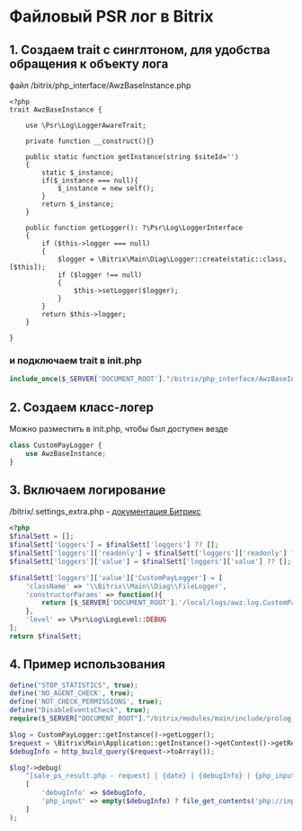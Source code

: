 # Файловый PSR лог в Bitrix
<!-- desc-start -->

## 1. Создаем trait с синглтоном, для удобства обращения к объекту лога

файл /bitrix/php_interface/AwzBaseInstance.php

```
<?php
trait AwzBaseInstance {

    use \Psr\Log\LoggerAwareTrait;

    private function __construct(){}

    public static function getInstance(string $siteId='')
    {
        static $_instance;
        if($_instance === null){
            $_instance = new self();
        }
        return $_instance;
    }

    public function getLogger(): ?\Psr\Log\LoggerInterface
    {
        if ($this->logger === null)
        {
            $logger = \Bitrix\Main\Diag\Logger::create(static::class, [$this]);
            if ($logger !== null)
            {
                $this->setLogger($logger);
            }
        }
        return $this->logger;
    }

}
```

### и подключаем trait в init.php

```php 
include_once($_SERVER['DOCUMENT_ROOT']."/bitrix/php_interface/AwzBaseInstance.php");
```

## 2. Cоздаем класс-логер

Можно разместить в init.php, чтобы был доступен везде

```php
class CustomPayLogger {
    use AwzBaseInstance;
}
```

## 3. Включаем логирование

/bitrix/.settings_extra.php - [документация Битрикс](https://dev.1c-bitrix.ru/learning/course/index.php?COURSE_ID=43&LESSON_ID=15330&LESSON_PATH=3913.3516.5062.15330)

```php 
<?php
$finalSett = [];
$finalSett['loggers'] = $finalSett['loggers'] ?? [];
$finalSett['loggers']['readonly'] = $finalSett['loggers']['readonly'] ?? true;
$finalSett['loggers']['value'] = $finalSett['loggers']['value'] ?? [];

$finalSett['loggers']['value']['CustomPayLogger'] = [
    'className' => '\\Bitrix\\Main\\Diag\\FileLogger',
    'constructorParams' => function(){
        return [$_SERVER['DOCUMENT_ROOT'].'/local/logs/awz.log.CustomPayLogger.log'];
    },
    'level' => \Psr\Log\LogLevel::DEBUG
];
return $finalSett;
```

## 4. Пример использования

```php 
define("STOP_STATISTICS", true);
define('NO_AGENT_CHECK', true);
define('NOT_CHECK_PERMISSIONS', true);
define("DisableEventsCheck", true);
require($_SERVER["DOCUMENT_ROOT"]."/bitrix/modules/main/include/prolog_before.php");

$log = CustomPayLogger::getInstance()->getLogger();
$request = \Bitrix\Main\Application::getInstance()->getContext()->getRequest();
$debugInfo = http_build_query($request->toArray());

$log?->debug(
    "[sale_ps_result.php - request] | {date} | {debugInfo} | {php_input}\n",
    [
        'debugInfo' => $debugInfo,
        'php_input' => empty($debugInfo) ? file_get_contents('php://input') : '',
    ]
);
```

<!-- desc-end -->
